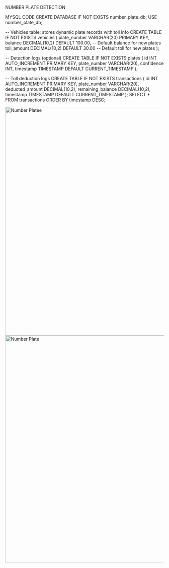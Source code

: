 NUMBER PLATE DETECTION

MYSQL CODE
CREATE DATABASE IF NOT EXISTS number_plate_db;
USE number_plate_db;

-- Vehicles table: stores dynamic plate records with toll info
CREATE TABLE IF NOT EXISTS vehicles (
    plate_number VARCHAR(20) PRIMARY KEY,
    balance DECIMAL(10,2) DEFAULT 100.00,   -- Default balance for new plates
    toll_amount DECIMAL(10,2) DEFAULT 30.00 -- Default toll for new plates
);

-- Detection logs (optional)
CREATE TABLE IF NOT EXISTS plates (
    id INT AUTO_INCREMENT PRIMARY KEY,
    plate_number VARCHAR(20),
    confidence INT,
    timestamp TIMESTAMP DEFAULT CURRENT_TIMESTAMP
);

-- Toll deduction logs
CREATE TABLE IF NOT EXISTS transactions (
    id INT AUTO_INCREMENT PRIMARY KEY,
    plate_number VARCHAR(20),
    deducted_amount DECIMAL(10,2),
    remaining_balance DECIMAL(10,2),
    timestamp TIMESTAMP DEFAULT CURRENT_TIMESTAMP
);
SELECT * FROM transactions ORDER BY timestamp DESC;

<img width="1366" height="726" alt="Number Platee" src="https://github.com/user-attachments/assets/0c82b9cf-42c4-4994-b9e5-b64508e1a841" />
<img width="1366" height="722" alt="Number Plate" src="https://github.com/user-attachments/assets/9998feb5-2d40-4962-86ac-3a7b754d3ca3" />
